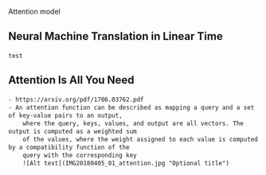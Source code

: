 Attention model

## Neural Machine Translation in Linear Time

    test    

## Attention Is All You Need
    - https://arxiv.org/pdf/1706.03762.pdf
    - An attention function can be described as mapping a query and a set of key-value pairs to an output,
        where the query, keys, values, and output are all vectors. The output is computed as a weighted sum
        of the values, where the weight assigned to each value is computed by a compatibility function of the
        query with the corresponding key
        ![Alt text](IMG20180405_01_attention.jpg "Optional title") 
